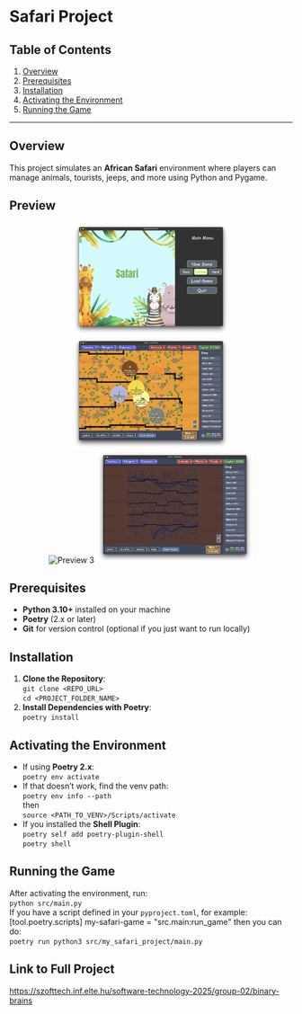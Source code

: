 # Safari Project

## Table of Contents
1. [Overview](#overview)
2. [Prerequisites](#prerequisites)
3. [Installation](#installation)
4. [Activating the Environment](#activating-the-environment)
5. [Running the Game](#running-the-game)

---

## Overview
This project simulates an **African Safari** environment where players can manage animals, tourists, jeeps, and more using Python and Pygame.

## Preview

<div align="center">
  <img src="preview1.png" alt="Preview 1" height="200"/>
  <img src="preview2.png" alt="Preview 2" height="200"/>
</div>

<div align="center">
  <img src="preview3.png" alt="Preview 3" height="200"/>
  <img src="preview4.png" alt="Preview 4" height="200"/>
</div>


## Prerequisites
- **Python 3.10+** installed on your machine  
- **Poetry** (2.x or later)  
- **Git** for version control (optional if you just want to run locally)

## Installation
1. **Clone the Repository**:  
   `git clone <REPO_URL>`  
   `cd <PROJECT_FOLDER_NAME>`  
2. **Install Dependencies with Poetry**:  
   `poetry install`

## Activating the Environment
- If using **Poetry 2.x**:  
  `poetry env activate`  
- If that doesn’t work, find the venv path:  
  `poetry env info --path`  
  then  
  `source <PATH_TO_VENV>/Scripts/activate`  
- If you installed the **Shell Plugin**:  
  `poetry self add poetry-plugin-shell`  
  `poetry shell`

## Running the Game
After activating the environment, run:  
`python src/main.py`  
If you have a script defined in your `pyproject.toml`, for example:  
[tool.poetry.scripts] my-safari-game = "src.main:run_game"
then you can do:  
`poetry run python3 src/my_safari_project/main.py`

## Link to Full Project
https://szofttech.inf.elte.hu/software-technology-2025/group-02/binary-brains
